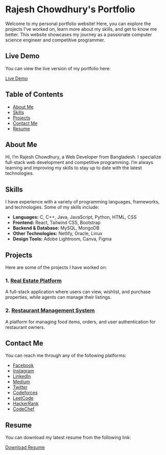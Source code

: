 # Rajesh Chowdhury's Portfolio

Welcome to my personal portfolio website! Here, you can explore the projects I’ve worked on, learn more about my skills, and get to know me better. This website showcases my journey as a passionate computer science engineer and competitive programmer.

## Live Demo

You can view the live version of my portfolio here:

[Live Demo](https://rajeshchowdhury.netlify.app/)

## Table of Contents

- [About Me](#about-me)
- [Skills](#skills)
- [Projects](#projects)
- [Contact Me](#contact-me)
- [Resume](#resume)

## About Me

Hi, I’m Rajesh Chowdhury, a Web Developer from Bangladesh. I specialize full-stack web development and competitive programming. I’m always learning and improving my skills to stay up to date with the latest technologies.

## Skills

I have experience with a variety of programming languages, frameworks, and technologies. Some of my skills include:

- **Languages:** C, C++, Java, JavaScript, Python, HTML, CSS
- **Frontend:** React, Tailwind CSS, Bootstrap
- **Backend & Database:** MySQL, MongoDB
- **Other Technologies:** Netlify, Oracle, Linux
- **Design Tools:** Adobe Lightroom, Canva, Figma

## Projects

Here are some of the projects I have worked on:

### 1. [Real Estate Platform](https://real-estate-platform-653cf.web.app/)
A full-stack application where users can view, wishlist, and purchase properties, while agents can manage their listings.

### 2. [Restaurant Management System](https://restaurant-management-66f13.web.app/)
A platform for managing food items, orders, and user authentication for restaurant owners.


## Contact Me

You can reach me through any of the following platforms:

- [Facebook](https://facebook.com/rajesh2441139)
- [Instagram](https://instagram.com/rajeshchowdhury08)
- [LinkedIn](https://linkedin.com/in/rajesh-chowdhury-361360224)
- [Medium](https://medium.com/@rajesh99.bd)
- [Twitter](https://twitter.com/Rajeshbd3394)
- [Codeforces](https://codeforces.com/profile/RajeshBro)
- [LeetCode](https://leetcode.com/Rajeshbd2001/)
- [HackerRank](https://www.hackerrank.com/rajesh99_bd?hr_r=1)
- [CodeChef](https://www.codechef.com/users/rajesh99bd)

## Resume

You can download my latest resume from the following link:

[Download Resume](https://drive.google.com/file/d/19g5xAH9Bi8kC3IsZxNOrl2zxD3ODPnY3/view?usp=sharing)
